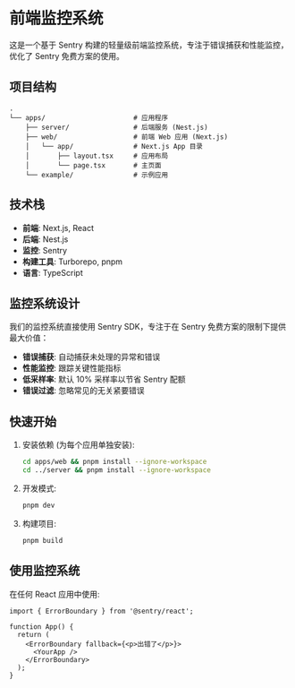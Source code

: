 # 前端监控系统

这是一个基于 Sentry 构建的轻量级前端监控系统，专注于错误捕获和性能监控，优化了 Sentry 免费方案的使用。

## 项目结构

```
.
└── apps/                      # 应用程序
    ├── server/                # 后端服务 (Nest.js)
    ├── web/                   # 前端 Web 应用 (Next.js)
    │   └── app/               # Next.js App 目录
    │       ├── layout.tsx     # 应用布局
    │       └── page.tsx       # 主页面
    └── example/               # 示例应用
```

## 技术栈

- **前端**: Next.js, React
- **后端**: Nest.js
- **监控**: Sentry
- **构建工具**: Turborepo, pnpm
- **语言**: TypeScript

## 监控系统设计

我们的监控系统直接使用 Sentry SDK，专注于在 Sentry 免费方案的限制下提供最大价值：

- **错误捕获**: 自动捕获未处理的异常和错误
- **性能监控**: 跟踪关键性能指标
- **低采样率**: 默认 10% 采样率以节省 Sentry 配额
- **错误过滤**: 忽略常见的无关紧要错误

## 快速开始

1. 安装依赖 (为每个应用单独安装):
   ```bash
   cd apps/web && pnpm install --ignore-workspace
   cd ../server && pnpm install --ignore-workspace
   ```

2. 开发模式:
   ```bash
   pnpm dev
   ```

3. 构建项目:
   ```bash
   pnpm build
   ```

## 使用监控系统

在任何 React 应用中使用:

```tsx
import { ErrorBoundary } from '@sentry/react';

function App() {
  return (
    <ErrorBoundary fallback={<p>出错了</p>}>
      <YourApp />
    </ErrorBoundary>
  );
}
```